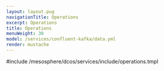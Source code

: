 ```yaml
---
layout: layout.pug
navigationTitle: Operations 
excerpt: Operations
title: Operations
menuWeight: 30
model: /services/confluent-kafka/data.yml
render: mustache
---
```


#include /mesosphere/dcos/services/include/operations.tmpl
